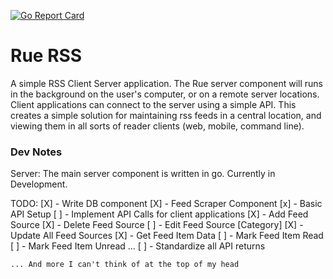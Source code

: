 [![Go Report Card](https://goreportcard.com/badge/github.com/himmAllRight/rue-rss)](https://goreportcard.com/report/github.com/himmAllRight/rue-rss)

# Rue RSS
A simple RSS Client Server application. The Rue server component will runs in the background on the user's computer, or on a remote server locations. Client applications can connect to the server using a simple API. This creates a simple solution for maintaining rss feeds in a central location, and viewing them in all sorts of reader clients (web, mobile, command line).

### Dev Notes

Server: The main server component is written in go. Currently in Development.

TODO:
    [X] - Write DB component
    [X] - Feed Scraper Component
    [x] - Basic API Setup
    [ ] - Implement API Calls for client applications
        [X] - Add Feed Source
        [X] - Delete Feed Source
        [ ] - Edit Feed Source [Category]
        [X] - Update All Feed Sources
        [X] - Get Feed Item Data
        [ ] - Mark Feed Item Read
        [ ] - Mark Feed Item Unread
        ...
    [ ] - Standardize all API returns
    
    ... And more I can't think of at the top of my head
